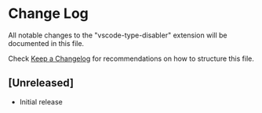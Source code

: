 # Change Log

All notable changes to the "vscode-type-disabler" extension will be documented in this file.

Check [Keep a Changelog](http://keepachangelog.com/) for recommendations on how to structure this file.

## [Unreleased]

- Initial release